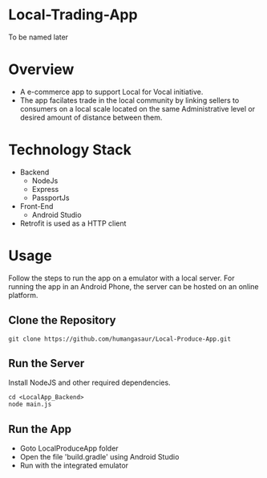 # Local-Trading-App
  To be named later 
# Overview
 - A e-commerce app to support Local for Vocal initiative.
 - The app facilates trade in the local community by linking sellers to consumers on a local scale located on the same Administrative level or desired amount of distance between them.
# Technology Stack
 - Backend
   - NodeJs
   - Express
   - PassportJs
 - Front-End
   - Android Studio
 - Retrofit is used as a HTTP client
# Usage
Follow the steps to run the app on a emulator with a local server. For running the app in an Android Phone, the server can be hosted on an online platform.
## Clone the Repository
```
git clone https://github.com/humangasaur/Local-Produce-App.git
```
## Run the Server
Install NodeJS and other required dependencies.
```
cd <LocalApp_Backend>
node main.js
```

## Run the App 
- Goto LocalProduceApp folder
- Open the file 'build.gradle' using Android Studio
- Run with the integrated emulator
